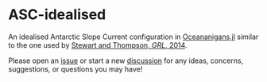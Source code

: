 # ASC-idealised

An idealised Antarctic Slope Current configuration in [Oceananigans.jl](http://github.com/CliMA/Oceananigans.jl) similar to the one used by [Stewart and Thompson, *GRL*, 2014](https://doi.org/10.1002/2014GL062281).

Please open an [issue](https://github.com/navidcy/ASC-idealised/issues) or start a new [discussion](https://github.com/navidcy/ASC-idealised/discussions/17) for any ideas, concerns, suggestions, or questions you may have!
